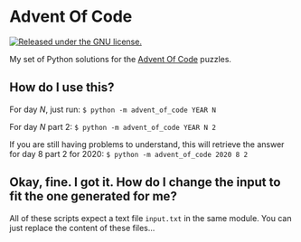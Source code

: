 # Advent Of Code
[![Released under the GNU license.](https://img.shields.io/badge/license-GNU_GPLv3-red.svg)](https://github.com/thiagorcdl/bitcoin_heist/blob/master/LICENSE) 

My set of Python solutions for the [Advent Of Code](http://adventofcode.com/) puzzles.

## How do I use this?
For day _N_, just run:
`$ python -m advent_of_code YEAR N`

For day _N_ part 2:
`$ python -m advent_of_code YEAR N 2`

If you are still having problems to understand, this will retrieve the answer for day 8 part 2 for 2020:
`$ python -m advent_of_code 2020 8 2`

## Okay, fine. I got it. How do I change the input to fit the one generated for me?
All of these scripts expect a text file `input.txt` in the same module. You can just replace the content of these files...

